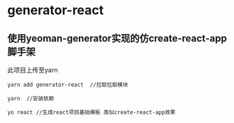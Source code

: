 # generator-react

## 使用yeoman-generator实现的仿create-react-app脚手架

此项目上传至yarn

````
yarn add generator-react  //拉取拉取模块

yarn  //安装依赖

yo react //生成react项目基础模板 类似create-react-app效果

````
